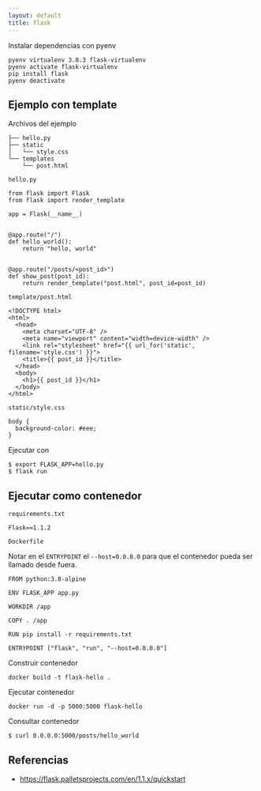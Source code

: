 ```yaml
---
layout: default
title: flask
---
```


Instalar dependencias con pyenv

    pyenv virtualenv 3.8.3 flask-virtualenv
    pyenv activate flask-virtualenv
    pip install flask
    pyenv deactivate

## Ejemplo con template

Archivos del ejemplo

```
├── hello.py
├── static
│   └── style.css
└── templates
    └── post.html
```

`hello.py`

```
from flask import Flask
from flask import render_template

app = Flask(__name__)


@app.route("/")
def hello_world():
    return "hello, world"


@app.route("/posts/<post_id>")
def show_post(post_id):
    return render_template("post.html", post_id=post_id)
```

`template/post.html`

```
<!DOCTYPE html>
<html>
  <head>
    <meta charset="UTF-8" />
    <meta name="viewport" content="width=device-width" />
    <link rel="stylesheet" href="{{ url_for('static', filename='style.css') }}">
    <title>{{ post_id }}</title>
  </head>
  <body>
    <h1>{{ post_id }}</h1>
  </body>
</html>
```

`static/style.css`

```
body {
  background-color: #eee;
}
```

Ejecutar con

```
$ export FLASK_APP=hello.py
$ flask run
```

## Ejecutar como contenedor

`requirements.txt`

    Flask==1.1.2

`Dockerfile`

Notar en el `ENTRYPOINT` el `--host=0.0.0.0` para que el contenedor pueda ser llamado desde fuera.

```
FROM python:3.8-alpine

ENV FLASK_APP app.py

WORKDIR /app

COPY . /app

RUN pip install -r requirements.txt

ENTRYPOINT ["flask", "run", "--host=0.0.0.0"]
```

Construir contenedor

    docker build -t flask-hello .

Ejecutar contenedor

    docker run -d -p 5000:5000 flask-hello

Consultar contenedor

    $ curl 0.0.0.0:5000/posts/hello_world

## Referencias

* https://flask.palletsprojects.com/en/1.1.x/quickstart
